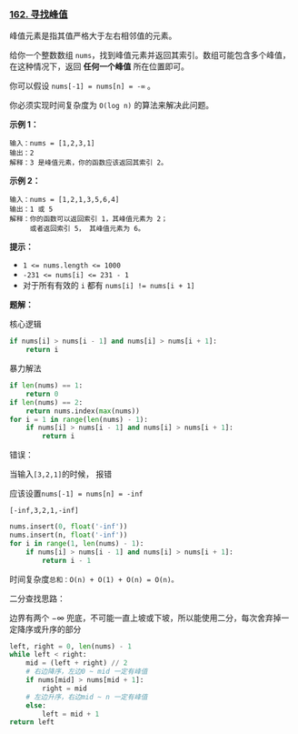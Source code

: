 ### [162. 寻找峰值](https://leetcode.cn/problems/find-peak-element/)

峰值元素是指其值严格大于左右相邻值的元素。

给你一个整数数组 `nums`，找到峰值元素并返回其索引。数组可能包含多个峰值，在这种情况下，返回 **任何一个峰值** 所在位置即可。

你可以假设 `nums[-1] = nums[n] = -∞` 。

你必须实现时间复杂度为 `O(log n)` 的算法来解决此问题。

 

**示例 1：**

```
输入：nums = [1,2,3,1]
输出：2
解释：3 是峰值元素，你的函数应该返回其索引 2。
```

**示例 2：**

```
输入：nums = [1,2,1,3,5,6,4]
输出：1 或 5 
解释：你的函数可以返回索引 1，其峰值元素为 2；
     或者返回索引 5， 其峰值元素为 6。
```

 

**提示：**

- `1 <= nums.length <= 1000`
- `-231 <= nums[i] <= 231 - 1`
- 对于所有有效的 `i` 都有 `nums[i] != nums[i + 1]`



**题解：**

核心逻辑

```python
if nums[i] > nums[i - 1] and nums[i] > nums[i + 1]:
    return i
```

暴力解法

```python
if len(nums) == 1:
    return 0
if len(nums) == 2:
    return nums.index(max(nums))
for i = 1 in range(len(nums) - 1):
    if nums[i] > nums[i - 1] and nums[i] > nums[i + 1]:
    	return i
```

错误：

当输入`[3,2,1]`的时候， 报错

应该设置`nums[-1] = nums[n] = -inf`

`[-inf,3,2,1,-inf]`

```python
nums.insert(0, float('-inf'))
nums.insert(n, float('-inf'))
for i in range(1, len(nums) - 1):
    if nums[i] > nums[i - 1] and nums[i] > nums[i + 1]:
    	return i - 1
```

时间复杂度`总和：O(n) + O(1) + O(n) = O(n)。`

二分查找思路：

边界有两个 −∞ 兜底，不可能一直上坡或下坡，所以能使用二分，每次舍弃掉一定降序或升序的部分

```python
left, right = 0, len(nums) - 1
while left < right:
    mid = (left + right) // 2
    # 右边降序，左边0 ~ mid 一定有峰值
    if nums[mid] > nums[mid + 1]:
        right = mid
    # 左边升序，右边mid ~ n 一定有峰值
    else:
        left = mid + 1
return left
```

